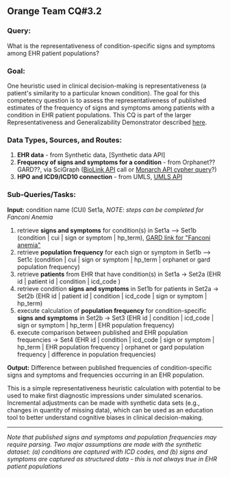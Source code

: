 ## Orange Team CQ#3.2

### Query: 
What is the representativeness of condition-specific signs and symptoms among EHR patient populations?

### Goal:
One heuristic used in clinical decision-making is representativeness (a patient's similarity to a particular known condition). The goal for this competency question is to assess the representativeness of published estimates of the frequency of signs and symptoms among patients with a condition in EHR patient populations. This CQ is part of the larger Representativeness and Generalizability Demonstrator described [here](https://github.com/NCATS-Tangerine/cq-notebooks/wiki/Representativeness-and-Generalizability-Demonstrator).

### Data Types, Sources, and Routes:
1. **EHR data** - from Synthetic data, [Synthetic data API]
2. **Frequency of signs and symptoms for a condition** - from Orphanet?? GARD??, via SciGraph ([BioLink API](https://api.monarchinitiative.org/api/) call or [Monarch API cypher query](https://scigraph-data-dev.monarchinitiative.org/scigraph/docs/#!/cypher/execute)?)
3. **HPO and ICD9/ICD10 connection** - from UMLS, [UMLS API](https://documentation.uts.nlm.nih.gov/rest/home.html)

### Sub-Queries/Tasks:
**Input:** condition name (CUI) Set1a, *NOTE: steps can be completed for Fanconi Anemia*

1. retrieve **signs and symptoms** for condition(s) in Set1a --> Set1b (condition | cui | sign or symptom | hp_term), [GARD link for "Fanconi anemia"](https://rarediseases.info.nih.gov/diseases/6425/index)
2. retrieve **population frequency** for each sign or symptom in Set1b --> Set1c (condition | cui | sign or symptom | hp_term | orphanet or gard population frequency)
3. retrieve **patients** from EHR that have condition(s) in Set1a -> Set2a (EHR id | patient id | condition | icd_code )
4. retrieve condition **signs and symptoms** in Set1b for patients in Set2a -> Set2b (EHR id | patient id | condition | icd_code | sign or symptom | hp_term)
5. execute calculation of **population frequency** for condition-specific **signs and symptoms** in Set2b -> Set3 (EHR id | condition | icd_code | sign or symptom | hp_term | EHR population frequency)
6. execute comparison between published and EHR population frequencies -> Set4 (EHR id | condition | icd_code | sign or symptom | hp_term | EHR population frequency | orphanet or gard population frequency | difference in population frequencies)

**Output:** Difference between published frequencies of condition-specific signs and symptoms and frequencies occurring in an EHR population.

This is a simple representativeness heuristic calculation with potential to be used to make first diagnostic impressions under simulated scenarios. Incremental adjustments can be made with synthetic data sets (e.g., changes in quantity of missing data), which can be used as an education tool to better understand cognitive biases in clinical decision-making.

--------

*Note that published signs and symptoms and population frequencies may require parsing. Two major assumptions are made with the synthetic dataset: (a) conditions are captured with ICD codes, and (b) signs and symptoms are captured as structured data - this is not always true in EHR patient populations*
